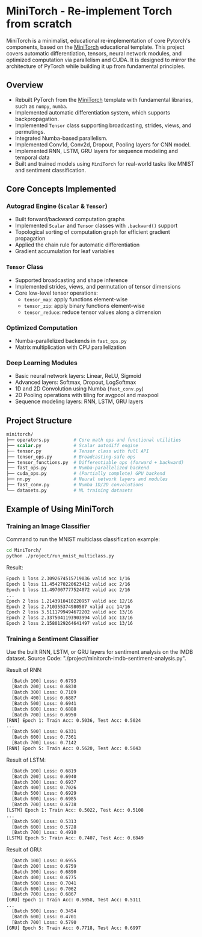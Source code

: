 # MiniTorch - Re-implement Torch from scratch
MiniTorch is a minimalist, educational re-implementation of core Pytorch's components, based on the [MiniTorch](https://github.com/minitorch/minitorch) educational template. This project covers automatic differentiation, tensors, neural network modules, and optimized computation via parallelism and CUDA. It is designed to mirror the architecture of PyTorch while building it up from fundamental principles.

## Overview
- Rebuilt PyTorch from the [MiniTorch](https://github.com/minitorch/minitorch) template with fundamental libraries, such as `numpy`, `numba`.
- Implemented automatic differentiation system, which supports backpropagation.
- Implemented `Tensor` class supporting broadcasting, strides, views, and permutings.
- Integrated Numba-based parallelism.
- Implemented Conv1d, Conv2d, Dropout, Pooling layers for CNN model.
- Implemented RNN, LSTM, GRU layers for sequence modeling and temporal data
- Built and trained models using `MiniTorch` for real-world tasks like MNIST and sentiment classification.
## Core Concepts Implemented

### Autograd Engine (`Scalar` & `Tensor`)
- Built forward/backward computation graphs
- Implemented `Scalar` and `Tensor` classes with `.backward()` support
- Topological sorting of computation graph for efficient gradient propagation
- Applied the chain rule for automatic differentiation
- Gradient accumulation for leaf variables

### `Tensor` Class
- Supported broadcasting and shape inference
- Implemented strides, views, and permutation of tensor dimensions
- Core low-level tensor operations:
  - `tensor_map`: apply functions element-wise
  - `tensor_zip`: apply binary functions element-wise
  - `tensor_reduce`: reduce tensor values along a dimension

### Optimized Computation
- Numba-parallelized backends in `fast_ops.py`
- Matrix multiplication with CPU parallelization
<!-- - (Partially) CUDA tensor operations in `cuda_ops.py`
  - Tensor map, zip, and reduce functions
  - Practice GPU kernels for matrix multiplication and reduction -->

### Deep Learning Modules
- Basic neural network layers: Linear, ReLU, Sigmoid
- Advanced layers: Softmax, Dropout, LogSoftmax
- 1D and 2D Convolution using Numba (`fast_conv.py`)
- 2D Pooling operations with tiling for avgpool and maxpool
- Sequence modeling layers: RNN, LSTM, GRU layers
  
<!-- - Trained networks for:
  - Point classification (Simple, Split, XOR)
  - MNIST digit recognition (LeNet-style CNN)
  - Sentiment classification (SST2) -->
  
## Project Structure
```graphql
minitorch/
├── operators.py         # Core math ops and functional utilities
├── scalar.py            # Scalar autodiff engine
├── tensor.py            # Tensor class with full API
├── tensor_ops.py        # Broadcasting-safe ops
├── tensor_functions.py  # Differentiable ops (forward + backward)
├── fast_ops.py          # Numba-parallelized backend
├── cuda_ops.py          # (Partially complete) GPU backend
├── nn.py                # Neural network layers and modules
├── fast_conv.py         # Numba 1D/2D convolutions
└── datasets.py          # ML training datasets
```

## Example of Using MiniTorch
### Training an Image Classifier
Command to run the MNIST multiclass classification example:
```bash
cd MiniTorch/
python ./project/run_mnist_multiclass.py
```
Result:
```bash
Epoch 1 loss 2.3092674515719036 valid acc 1/16
Epoch 1 loss 11.454270220623412 valid acc 2/16
Epoch 1 loss 11.497007777524072 valid acc 2/16
...
Epoch 2 loss 1.2143910410220957 valid acc 12/16
Epoch 2 loss 2.710355374980507 valid acc 14/16
Epoch 2 loss 3.5111799494672202 valid acc 13/16
Epoch 2 loss 2.3375041193903994 valid acc 13/16
Epoch 2 loss 2.1580129264641497 valid acc 13/16
```

### Training a Sentiment Classifier
Use the built  RNN, LSTM, or GRU layers for sentiment analysis on the IMDB dataset. Source Code: "./project/minitorch-imdb-sentiment-analysis.py".

Result of RNN:
```bash
  [Batch 100] Loss: 0.6793
  [Batch 200] Loss: 0.6830
  [Batch 300] Loss: 0.7109
  [Batch 400] Loss: 0.6887
  [Batch 500] Loss: 0.6941
  [Batch 600] Loss: 0.6888
  [Batch 700] Loss: 0.6950
[RNN] Epoch 1: Train Acc: 0.5036, Test Acc: 0.5024
...
  [Batch 500] Loss: 0.6331
  [Batch 600] Loss: 0.7361
  [Batch 700] Loss: 0.7142
[RNN] Epoch 5: Train Acc: 0.5620, Test Acc: 0.5043
```

Result of LSTM:
```bash
  [Batch 100] Loss: 0.6819
  [Batch 200] Loss: 0.6940
  [Batch 300] Loss: 0.6937
  [Batch 400] Loss: 0.7026
  [Batch 500] Loss: 0.6929
  [Batch 600] Loss: 0.6985
  [Batch 700] Loss: 0.6738
[LSTM] Epoch 1: Train Acc: 0.5022, Test Acc: 0.5108
...
  [Batch 500] Loss: 0.5313
  [Batch 600] Loss: 0.5728
  [Batch 700] Loss: 0.4910
[LSTM] Epoch 5: Train Acc: 0.7407, Test Acc: 0.6849
```
Result of GRU:
```bash
  [Batch 100] Loss: 0.6955
  [Batch 200] Loss: 0.6759
  [Batch 300] Loss: 0.6890
  [Batch 400] Loss: 0.6775
  [Batch 500] Loss: 0.7041
  [Batch 600] Loss: 0.7062
  [Batch 700] Loss: 0.6867
[GRU] Epoch 1: Train Acc: 0.5058, Test Acc: 0.5111
...
  [Batch 500] Loss: 0.3454
  [Batch 600] Loss: 0.4701
  [Batch 700] Loss: 0.5790
[GRU] Epoch 5: Train Acc: 0.7718, Test Acc: 0.6997
```